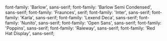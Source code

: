 font-family: 'Barlow', sans-serif;
font-family: 'Barlow Semi Condensed', sans-serif;
font-family: 'Fraunces', serif;
font-family: 'Inter', sans-serif;
font-family: 'Karla', sans-serif;
font-family: 'Lexend Deca', sans-serif;
font-family: 'Nunito', sans-serif;
font-family: 'Open Sans', sans-serif;
font-family: 'Poppins', sans-serif;
font-family: 'Raleway', sans-serif;
font-family: 'Red Hat Display', sans-serif;